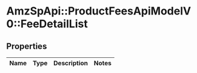 # AmzSpApi::ProductFeesApiModelV0::FeeDetailList

## Properties
Name | Type | Description | Notes
------------ | ------------- | ------------- | -------------

